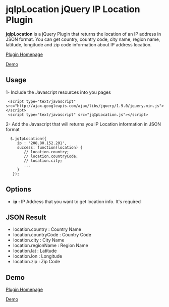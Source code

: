 jqIpLocation  jQuery IP Location Plugin
============

**jqIpLocation** is a jQuery Plugin that returns the location of an IP address in JSON format. You can get country, country code, city name, region name, latitude, longitude and zip code information about IP address location.

[Plugin Homepage](http://jquery-plugins.net/jqIpLocation/jqIpLocation.html)

[Demo](http://jquery-plugins.net/jqIpLocation/jqIpLocation_demo.html)


## Usage
1- Include the Javascript resources into you pages <head>

     <script type="text/javascript" src="http://ajax.googleapis.com/ajax/libs/jquery/1.9.0/jquery.min.js"></script>
     <script type="text/javascript" src="jqIpLocation.js"></script>

2- Add the Javascript that will returns you IP Location information in JSON format

      $.jqIpLocation({
         ip : '208.80.152.201',
         success: function(location) {	          
            // location.country;
            // location.countryCode;
            // location.city;
            ...
         }
       });
    

## Options

- **ip :** IP Address that you want to get location info. It's required


## JSON Result

- location.country :
  Country Name
- location.countryCode :
  Country Code
- location.city :
  City Name
- location.regionName :
  Region Name
- location.lat :
  Latitude
- location.lon :
  Longitude
- location.zip :
  Zip Code


## Demo

[Plugin Homepage](http://jquery-plugins.net/jqIpLocation/jqIpLocation.html)

[Demo](http://jquery-plugins.net/jqIpLocation/jqIpLocation_demo.html)

